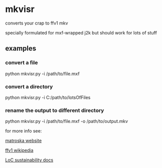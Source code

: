 # mkvisr

converts your crap to ffv1 mkv

specially formulated for mxf-wrapped j2k but should work for lots of stuff

## examples

### convert a file

python mkvisr.py -i /path/to/file.mxf

### convert a directory

python mkvisr.py -i C:/path/to/lotsOfFiles

### rename the output to different directory

python mkvisr.py -i /path/to/file.mxf -o /path/to/output.mkv

for more info see:

[matroska website](https://matroska.org/)

[ffv1 wikipedia](https://en.wikipedia.org/wiki/FFV1)

[LoC sustainability docs](https://www.loc.gov/preservation/digital/formats/fdd/video_fdd.shtml)
